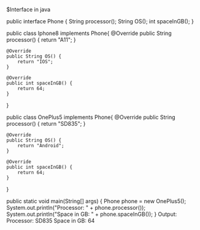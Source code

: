 $Interface in java

public interface Phone {
    String processor();
    String OS();
    int spaceInGB();
}

public class Iphone8 implements Phone{
    @Override
    public String processor() {
        return "A11";
    }

    @Override
    public String OS() {
        return "IOS";
    }

    @Override
    public int spaceInGB() {
        return 64;
    }
}

public class OnePlus5 implements Phone{
    @Override
    public String processor() {
        return "SD835";
    }

    @Override
    public String OS() {
        return "Android";
    }

    @Override
    public int spaceInGB() {
        return 64;
    }
}

public static void main(String[] args) {
    Phone phone = new OnePlus5();
    System.out.println("Processor: " + phone.processor());
    System.out.println("Space in GB: " + phone.spaceInGB());
}
Output:
Processor: SD835
Space in GB: 64

